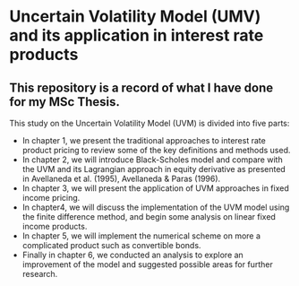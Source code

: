 # Uncertain Volatility Model (UMV) and its application in interest rate products

## This repository is a record of what I have done for my MSc Thesis.


This study on the Uncertain Volatility Model (UVM) is divided into five parts: 
- In chapter 1, we present the traditional approaches to interest rate product pricing to review
some of the key definitions and methods used.
- In chapter 2, we will introduce Black-Scholes
model and compare with the UVM and its Lagrangian approach in equity derivative as
presented in Avellaneda et al. (1995), Avellaneda & Paras (1996).
- In chapter 3, we will present the application of UVM approaches in fixed income pricing.
- In chapter4, we will discuss the implementation of the UVM model using the finite difference method, and
begin some analysis on linear fixed income products.
- In chapter 5, we will implement the
numerical scheme on more a complicated product such as convertible bonds.
- Finally in chapter 6, we conducted an analysis to explore an improvement of the model and suggested
possible areas for further research.
